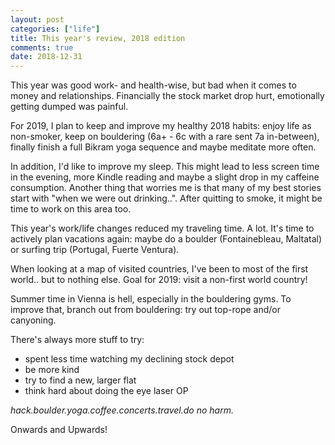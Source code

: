```yaml
---
layout: post
categories: ["life"]
title: This year's review, 2018 edition
comments: true
date: 2018-12-31
---
```

This year was good work- and health-wise, but bad when it comes to money and relationships. Financially the stock market drop hurt, emotionally getting dumped was painful.

For 2019, I plan to keep and improve my healthy 2018 habits: enjoy life as non-smoker, keep on bouldering (6a+ - 6c with a rare sent 7a in-between), finally finish a full Bikram yoga sequence and maybe meditate more often.

In addition, I'd like to improve my sleep. This might lead to less screen time in the evening, more Kindle reading and maybe a slight drop in my caffeine consumption. Another thing that worries me is that many of my best stories start with "when we were out drinking..". After quitting to smoke, it might be time to work on this area too.

This year's work/life changes reduced my traveling time. A lot. It's time to actively plan vacations again: maybe do a boulder (Fontainebleau, Maltatal) or surfing trip (Portugal, Fuerte Ventura).

When looking at a map of visited countries, I've been to most of the first world.. but to nothing else. Goal for 2019: visit a non-first world country!

Summer time in Vienna is hell, especially in the bouldering gyms. To improve that, branch out from bouldering: try out top-rope and/or canyoning.

There's always more stuff to try:

* spent less time watching my declining stock depot
* be more kind
* try to find a new, larger flat
* think hard about doing the eye laser OP

*hack.boulder.yoga.coffee.concerts.travel.do no harm.*

Onwards and Upwards!
